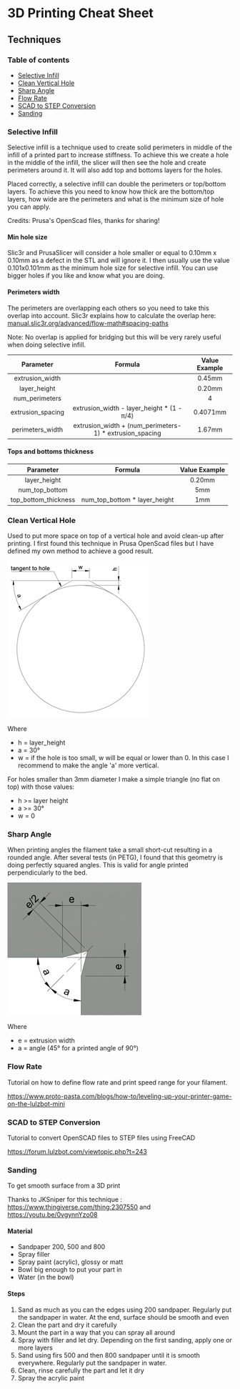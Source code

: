 # 3D Printing Cheat Sheet

## Techniques

### Table of contents
* [Selective Infill](#selective-infill)
* [Clean Vertical Hole](#clean-vertical-hole)
* [Sharp Angle](#sharp-angle)
* [Flow Rate](#flow-rate)
* [SCAD to STEP Conversion](#scad-to-step-conversion)
* [Sanding](#sanding)



### Selective Infill

Selective infill is a technique used to create solid perimeters in middle of the infill of a printed part to increase stiffness. To achieve this we create a hole in the middle of the infill, the slicer will then see the hole and create perimeters around it. It will also add top and bottoms layers for the holes.

Placed correctly, a selective infill can double the perimeters or top/bottom layers. To achieve this you need to know how thick are the bottom/top layers, how wide are the perimeters and what is the minimum size of hole you can apply.

Credits: Prusa's OpenScad files, thanks for sharing!

#### Min hole size

Slic3r and PrusaSlicer will consider a hole smaller or equal to 0.10mm x 0.10mm as a defect in the STL and will ignore it. I then usually use the value 0.101x0.101mm as the minimum hole size for selective infill. You can use bigger holes if you like and know what you are doing.

#### Perimeters width

The perimeters are overlapping each others so you need to take this overlap into account. Slic3r explains how to calculate the overlap here: [manual.slic3r.org/advanced/flow-math#spacing-paths](https://manual.slic3r.org/advanced/flow-math#spacing-paths)

Note: No overlap is applied for bridging but this will be very rarely useful when doing selective infill.

| Parameter          | Formula | Value Example |
|:------------------:|:-------:|:-----:|
| extrusion_width    |         | 0.45mm |
| layer_height       |         | 0.20mm |
| num_perimeters     |         | 4 |
| extrusion_spacing  | extrusion_width - layer_height * (1 - &pi;/4) | 0.4071mm |
| perimeters_width   | extrusion_width + (num_perimeters-1) * extrusion_spacing | 1.67mm |

#### Tops and bottoms thickness

| Parameter              | Formula | Value Example |
|:----------------------:|:-------:|:-----:|
| layer_height           |  | 0.20mm |
| num_top_bottom         |  | 5mm |
| top_bottom_thickness   | num_top_bottom * layer_height | 1mm |



### Clean Vertical Hole

Used to put more space on top of a vertical hole and avoid clean-up after printing. I first found this technique in Prusa OpenScad files but I have defined my own method to achieve a good result.

![Clean Vertical Hole Diagram](img/hole_cleaning_diagram.png)

Where
* h = layer_height
* a = 30°
* w = if the hole is too small, w will be equal or lower than 0. In this case I recommend to make the angle 'a' more vertical.

For holes smaller than 3mm diameter I make a simple triangle (no flat on top) with those values:
* h >= layer height
* a >= 30°
* w = 0



### Sharp Angle

When printing angles the filament take a small short-cut resulting in a rounded angle. After several tests (in PETG), I found that this geometry is doing perfectly squared angles. This is valid for angle printed perpendicularly to the bed.

![Perfect Angle Diagram](img/perfect_angle.png)

Where
* e = extrusion width
* a = angle (45° for a printed angle of 90°)



### Flow Rate

Tutorial on how to define flow rate and print speed range for your filament.

https://www.proto-pasta.com/blogs/how-to/leveling-up-your-printer-game-on-the-lulzbot-mini



### SCAD to STEP Conversion

Tutorial to convert OpenSCAD files to STEP files using FreeCAD

https://forum.lulzbot.com/viewtopic.php?t=243



### Sanding

To get smooth surface from a 3D print

Thanks to JKSniper for this technique : https://www.thingiverse.com/thing:2307550 and https://youtu.be/0vgynnYzo08

#### Material
* Sandpaper 200, 500 and 800
* Spray filler
* Spray paint (acrylic), glossy or matt
* Bowl big enough to put your part in
* Water (in the bowl)

#### Steps
1. Sand as much as you can the edges using 200 sandpaper. Regularly put the sandpaper in water. At the end, surface should be smooth and even
1. Clean the part and dry it carefully
1. Mount the part in a way that you can spray all around
1. Spray with filler and let dry. Depending on the first sanding, apply one or more layers
1. Sand using firs 500 and then 800 sandpaper until it is smooth everywhere. Regularly put the sandpaper in water.
1. Clean, rinse carefully the part and let it dry
1. Spray the acrylic paint
